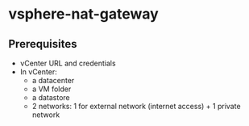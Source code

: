 # vsphere-nat-gateway

## Prerequisites
* vCenter URL and credentials
* In vCenter:
  * a datacenter
  * a VM folder
  * a datastore
  * 2 networks: 1 for external network (internet access) + 1 private network

